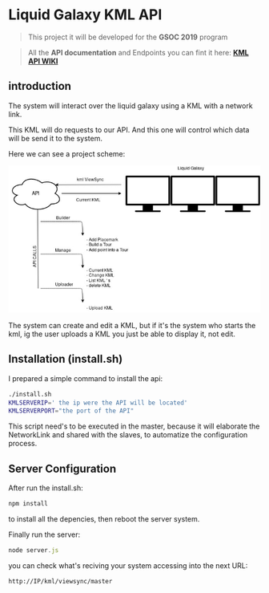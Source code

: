 # Liquid Galaxy KML API

> This project it will be developed for the **GSOC 2019** program

> All the **API documentation** and Endpoints you can fint it here:  **[KML API WIKI](https://github.com/xemyst/liquid-galaxy-kml-uploader/wiki)**

## introduction

The system will interact over the liquid galaxy using a KML with a network link.

This KML will do requests to our API. And this one will control which data will be send it to the system.

Here we can see a project scheme:

![Project Definition](./docs/Definition.jpg)

The system can create and edit a KML, but if it's the system who starts the kml, ig the user uploads a KML you just be able to display it, not edit.

## Installation (install.sh)

I prepared a simple command to install the api:

```sh
./install.sh
KMLSERVERIP=' the ip were the API will be located'
KMLSERVERPORT="the port of the API"
```


This script need's to be executed in the master, because it will elaborate the NetworkLink and shared with the slaves, to automatize the configuration process.


## Server Configuration

After run the install.sh:

```bash
npm install
```
to install all the depencies, then reboot the server system.

Finally run the server:

```js
node server.js
```

you can check what's reciving your system accessing into the next URL:

```url
http://IP/kml/viewsync/master
```
